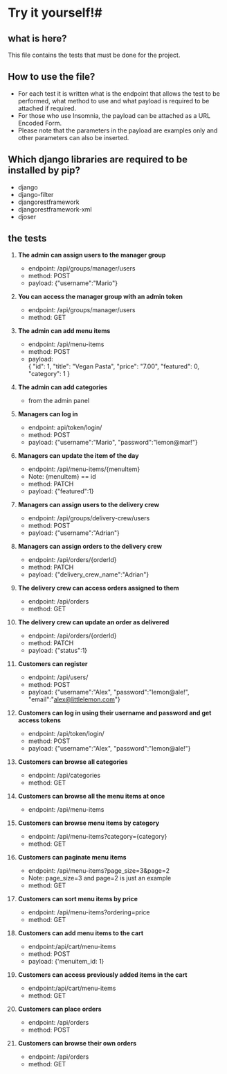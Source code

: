 # Try it yourself!#
## what is here? ##  
This file contains the tests that must be done for the project.  
## How to use the file? ##  
- For each test it is written what is the endpoint that allows the test to be performed, what method to use and what payload is required to be attached if required.  
- For those who use Insomnia, the payload can be attached as a URL Encoded Form.  
- Please note that the parameters in the payload are examples only and other parameters can also be inserted.  

## Which django libraries are required to be installed by pip? ##  
- django  
- django-filter  
- djangorestframework  
- djangorestframework-xml  
- djoser  

## the tests ##
1. **The admin can assign users to the manager group**  
   - endpoint: /api/groups/manager/users  
   - method: POST  
   - payload: {"username":"Mario"}

2. **You can access the manager group with an admin token**  
   - endpoint: /api/groups/manager/users  
   - method: GET

3. **The admin can add menu items**  
   - endpoint: /api/menu-items  
   - method: POST  
   - payload:  
     {
         "id": 1,
         "title": "Vegan Pasta",
         "price": "7.00",
         "featured": 0,
         "category": 1
     }

4. **The admin can add categories**  
   - from the admin panel

5. **Managers can log in**  
   - endpoint: api/token/login/  
   - method: POST  
   - payload: {"username":"Mario", "password":"lemon@mar!"}

6. **Managers can update the item of the day**  
   - endpoint: /api/menu-items/{menuItem}  
   - Note: {menuItem} == id  
   - method: PATCH  
   - payload: {"featured":1}

7. **Managers can assign users to the delivery crew**  
   - endpoint: /api/groups/delivery-crew/users  
   - method: POST  
   - payload: {"username":"Adrian"}

8. **Managers can assign orders to the delivery crew**  
   - endpoint: /api/orders/{orderId}  
   - method: PATCH  
   - payload: {"delivery_crew_name":"Adrian"}

9. **The delivery crew can access orders assigned to them**  
   - endpoint: /api/orders  
   - method: GET

10. **The delivery crew can update an order as delivered**  
    - endpoint: /api/orders/{orderId}  
    - method: PATCH  
    - payload: {"status":1}

11. **Customers can register**  
    - endpoint: /api/users/  
    - method: POST  
    - payload: {"username":"Alex", "password":"lemon@ale!", "email":"alex@littlelemon.com"}

12. **Customers can log in using their username and password and get access tokens**  
    - endpoint: /api/token/login/  
    - method: POST  
    - payload: {"username":"Alex", "password":"lemon@ale!"}

13. **Customers can browse all categories**  
    - endpoint: /api/categories  
    - method: GET

14. **Customers can browse all the menu items at once**  
    - endpoint: /api/menu-items

15. **Customers can browse menu items by category**  
    - endpoint: /api/menu-items?category={category}  
    - method: GET

16. **Customers can paginate menu items**  
    - endpoint: /api/menu-items?page_size=3&page=2  
    - Note: page_size=3 and page=2 is just an example  
    - method: GET

17. **Customers can sort menu items by price**  
    - endpoint: /api/menu-items?ordering=price  
    - method: GET

18. **Customers can add menu items to the cart**  
    - endpoint:/api/cart/menu-items  
    - method: POST  
    - payload: {'menuitem_id: 1}

19. **Customers can access previously added items in the cart**  
    - endpoint:/api/cart/menu-items  
    - method: GET

20. **Customers can place orders**  
    - endpoint: /api/orders  
    - method: POST

21. **Customers can browse their own orders**  
    - endpoint: /api/orders  
    - method: GET

